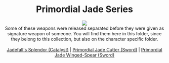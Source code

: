 <body>
  <div align="center">
    <h1> Primordial Jade Series </h1>
<img src="https://i.imgur.com/hsnZJVf.png"><br>
Some of these weapons were released separated before they were given as signature weapon of someone. You will find them here in this folder, since they belong to this collection, but also on the character specific folder.
<br><br>
<a href="https://github.com/lihgrandini/characterstp/blob/main/Weapons/Primordial%20Jade/Jadefall's%20Splendor.rar">Jadefall's Splendor (Catalyst)</a> | 
<a href="https://github.com/lihgrandini/characterstp/blob/main/Weapons/Primordial%20Jade/Primordial%20Jade%20Cutter.rar">Primordial Jade Cutter (Sword)</a> | 
<a href="https://github.com/lihgrandini/characterstp/blob/main/Weapons/Primordial%20Jade/Primordial%20Jade%20Winged-Spear.rar">Primordial Jade Winged-Spear (Sword)</a>

  
  </div>
</body>
